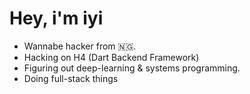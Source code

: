# Hey, i'm iyi

- Wannabe hacker from 🇳🇬. 
- Hacking on H4 (Dart Backend Framework)
- Figuring out deep-learning & systems programming.
- Doing full-stack things

